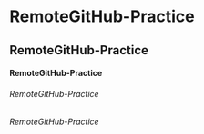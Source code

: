 # RemoteGitHub-Practice

## RemoteGitHub-Practice

#### RemoteGitHub-Practice

###### RemoteGitHub-Practice

*RemoteGitHub-Practice*





